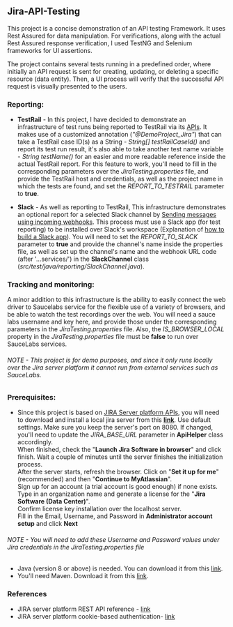 ## Jira-API-Testing
This project is a concise demonstration of an API testing Framework. It uses Rest Assured for data manipulation. 
For verifications, along with the actual Rest Assured response verification, I used TestNG and Selenium frameworks for UI assertions.

The project contains several tests running in a predefined order, where initially an API request is sent for creating, updating, 
or deleting a specific resource (data entity). Then, a UI process will verify that the successful API request is visually presented to the users.

### Reporting:
* **TestRail** - In this project, I have decided to demonstrate an infrastructure of test runs being reported to TestRail via its [APIs][testrail api].
It makes use of a customized annotation (_"@DemoProject_Jira"_) that can take a TestRail case ID(s) as a String - _String[] testRailCaseId()_ and 
report its test run result, it's also able to take another test name variable - _String testName()_ for an easier and more readable reference inside 
the actual TestRail report. For this feature to work, you'll need to fill in the corresponding parameters over the _JiraTesting.properties_ file, and
provide the TestRail host and credentials, as well as the project name in which the tests are found, and set the _REPORT_TO_TESTRAIL_ parameter to **true**.  


* **Slack** - As well as reporting to TestRail, This infrastructure demonstrates an optional report for a selected Slack channel by 
[Sending messages using incoming webhooks][slack webhook].
This process must use a Slack app (for test reporting) to be installed over Slack's workspace (Explanation of [how to build a Slack app][slack app]).
You will need to set the _REPORT_TO_SLACK_ parameter to **true** and provide the channel's name inside the properties file, as well as set up the channel's 
name and the webhook URL code (after '...services/') in the **SlackChannel** class (_src/test/java/reporting/SlackChannel.java_). 


### Tracking and monitoring:
A minor addition to this infrastructure is the ability to easily connect the web driver to Saucelabs service for the flexible use of a variety of browsers,
and be able to watch the test recordings over the web. You will need a sauce labs username and key here, and provide those under the corresponding parameters in the _JiraTesting.properties_ file.
Also, the _IS_BROWSER_LOCAL_ property in the _JiraTesting.properties_ file must be **false** to run over SauceLabs services.  
###### NOTE - This project is for demo purposes, and since it only runs locally over the Jira server platform it cannot run from external services such as SauceLabs.  

### Prerequisites:
* Since this project is based on [JIRA Server platform APIs][jira server platform api], you will need to download and install 
a local jira server from this [**link**](https://www.atlassian.com/software/jira/update). Use default settings. Make sure you keep the server's port on 8080. If changed, you'll need to update the 
_JIRA_BASE_URL_ parameter in **ApiHelper** class accordingly.  
When finished, check the "**Launch Jira Software in browser**" and click finish. Wait a couple of minutes until the server finishes the initialization process.  
After the server starts, refresh the browser. Click on "**Set it up for me**" (recommended) and then "**Continue to MyAtlassian**".  
Sign up for an account (a trial account is good enough) if none exists.  
Type in an organization name and generate a license for the "**Jira Software (Data Center)**".  
Confirm license key installation over the localhost server.  
Fill in the Email, Username, and Password in **Administrator account setup** and click **Next** 
###### NOTE - You will need to add these Username and Password values under Jira credentials in the _JiraTesting.properties_ file

* Java (version 8 or above) is needed. You can download it from this [link](https://www.oracle.com/il-en/java/technologies/downloads/).
* You'll need Maven. Download it from this [link](https://maven.apache.org/download.cgi).

### References
* JIRA server platform REST API reference - [link][jira server platform api]
* JIRA server platform cookie-based authentication- [link][cookie-based auth]

[jira server platform api]: https://docs.atlassian.com/software/jira/docs/api/REST/7.6.1/
[cookie-based auth]: https://developer.atlassian.com/server/jira/platform/cookie-based-authentication/
[testrail api]: https://support.testrail.com/hc/en-us/categories/7076541806228-API-Manual
[slack webhook]: https://api.slack.com/messaging/webhooks
[slack app]: https://support.testrail.com/hc/en-us/categories/7076541806228-API-Manual

